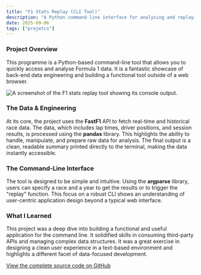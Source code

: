 ```yaml
---
title: "F1 Stats Replay (CLI Tool)"
description: "A Python command-line interface for analysing and replaying historical Formula 1 race data."
date: 2025-09-06
tags: ["projetcs"]
---
```


### Project Overview

This programme is a Python-based command-line tool that allows you to quickly access and analyse Formula 1 data. It is a fantastic showcase of back-end data engineering and building a functional tool outside of a web browser.

![A screenshot of the F1 stats replay tool showing its console output.](/assets/images/F1_stats_replay_screenshot.jpg)

### The Data & Engineering

At its core, the project uses the **FastF1** API to fetch real-time and historical race data. The data, which includes lap times, driver positions, and session results, is processed using the **pandas** library. This highlights the ability to handle, manipulate, and prepare raw data for analysis. The final output is a clean, readable summary printed directly to the terminal, making the data instantly accessible.

### The Command-Line Interface

The tool is designed to be simple and intuitive. Using the **argparse** library, users can specify a race and a year to get the results or to trigger the "replay" function. This focus on a robust CLI shows an understanding of user-centric application design beyond a typical web interface.

### What I Learned

This project was a deep dive into building a functional and useful application for the command line. It solidified skills in consuming third-party APIs and managing complex data structures. It was a great exercise in designing a clean user experience in a text-based environment and highlights a different facet of data-focused development.

[View the complete source code on GitHub](https://github.com/wsweet/F1-stats-replay)